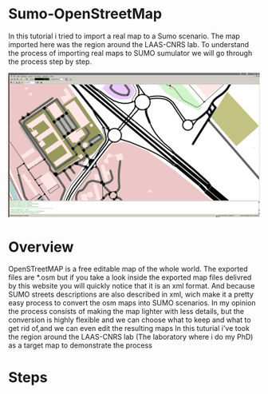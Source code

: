 # Sumo-OpenStreetMap
In this tutorial i tried to import a real map to a Sumo scenario.
The map imported here was the region around the LAAS-CNRS lab.
To understand the process of importing real maps to SUMO sumulator we will go through the process step by step.

![Schenario](https://github.com/xobx-cherif/Sumo-OpenStreetMap/blob/master/SUMO-OSM.png)

# Overview

 OpenSTreetMAP is a free editable map of the whole world. The exported files are *.osm but if you take a look inside the exported map files delivred by this website you will quickly notice that it is an xml format.
 And because SUMO streets descriptions are also described in xml, wich make it a pretty easy process to convert the osm maps into SUMO scenarios.
 In my opinion the process consists of making the map lighter with less details, but the conversion is highly flexible and we can choose what to keep and what to get rid of,and we can even edit the resulting maps
 In this tuturial i've took the region around the LAAS-CNRS lab (The laboratory where i do my PhD) as a target map to demonstrate the process

# Steps
